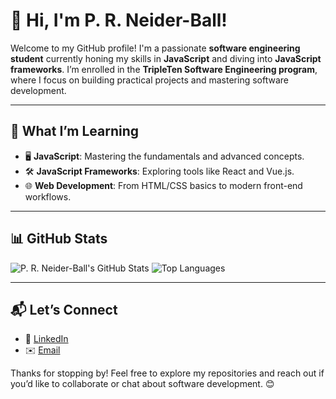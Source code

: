 # 👋 Hi, I'm P. R. Neider-Ball!

Welcome to my GitHub profile! I'm a passionate **software engineering student** currently honing my skills in **JavaScript** and diving into **JavaScript frameworks**. I’m enrolled in the **TripleTen Software Engineering program**, where I focus on building practical projects and mastering software development.

---

## 🌱 What I’m Learning
- 🖥️ **JavaScript**: Mastering the fundamentals and advanced concepts.
- 🛠️ **JavaScript Frameworks**: Exploring tools like React and Vue.js.
- 🌐 **Web Development**: From HTML/CSS basics to modern front-end workflows.

---

## 📊 GitHub Stats

![P. R. Neider-Ball's GitHub Stats](https://github-readme-stats.vercel.app/api?username=your-username&show_icons=true&theme=radical)
![Top Languages](https://github-readme-stats.vercel.app/api/top-langs/?username=your-username&layout=compact&theme=radical)

---

## 📬 Let’s Connect
- 🌟 [LinkedIn](https://www.linkedin.com/in/phillip-neider-ball-6372581ab/)
- ✉️ [Email](mailto:neiderballgroup@gmail.com)

Thanks for stopping by! Feel free to explore my repositories and reach out if you’d like to collaborate or chat about software development. 😊

<!---
prneiderball/prneiderball is a ✨ special ✨ repository because its `README.md` (this file) appears on your GitHub profile.
You can click the Preview link to take a look at your changes.
--->
